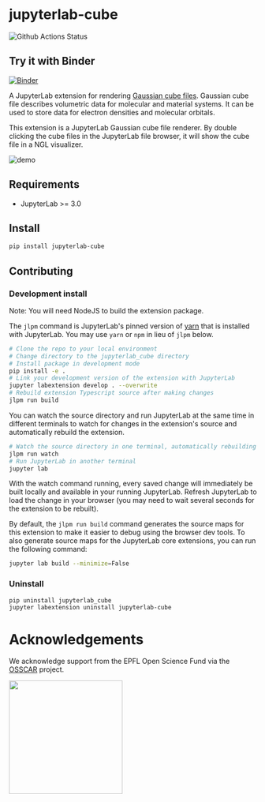 # jupyterlab-cube

![Github Actions Status](https://github.com/osscar-org/jupyterlab-cube/workflows/Build/badge.svg)

## Try it with Binder
[![Binder](https://mybinder.org/badge_logo.svg)](https://mybinder.org/v2/gh/osscar-org/jupyterlab-cube/develop?urlpath=lab)

A JupyterLab extension for rendering [Gaussian cube files](http://paulbourke.net/dataformats/cube). 
Gaussian cube file describes volumetric data for molecular and material systems. 
It can be used to store data for electron densities and molecular orbitals.

This extension is a JupyterLab Gaussian cube file renderer. By double clicking
the cube files in the JupyterLab file browser, it will show the cube file
in a NGL visualizer.

![demo](./binder/demo.gif)

## Requirements

* JupyterLab >= 3.0

## Install

```bash
pip install jupyterlab-cube
```

## Contributing

### Development install

Note: You will need NodeJS to build the extension package.

The `jlpm` command is JupyterLab's pinned version of
[yarn](https://yarnpkg.com/) that is installed with JupyterLab. You may use
`yarn` or `npm` in lieu of `jlpm` below.

```bash
# Clone the repo to your local environment
# Change directory to the jupyterlab_cube directory
# Install package in development mode
pip install -e .
# Link your development version of the extension with JupyterLab
jupyter labextension develop . --overwrite
# Rebuild extension Typescript source after making changes
jlpm run build
```

You can watch the source directory and run JupyterLab at the same time in different terminals to watch for changes in the extension's source and automatically rebuild the extension.

```bash
# Watch the source directory in one terminal, automatically rebuilding when needed
jlpm run watch
# Run JupyterLab in another terminal
jupyter lab
```

With the watch command running, every saved change will immediately be built locally and available in your running JupyterLab. Refresh JupyterLab to load the change in your browser (you may need to wait several seconds for the extension to be rebuilt).

By default, the `jlpm run build` command generates the source maps for this extension to make it easier to debug using the browser dev tools. To also generate source maps for the JupyterLab core extensions, you can run the following command:

```bash
jupyter lab build --minimize=False
```

### Uninstall

```bash
pip uninstall jupyterlab_cube
jupyter labextension uninstall jupyterlab-cube
```

# Acknowledgements

We acknowledge support from the EPFL Open Science Fund via the [OSSCAR](http://www.osscar.org) project.

<img src='http://www.osscar.org/wp-content/uploads/2019/03/OSSCAR-logo.png' width='230'>

